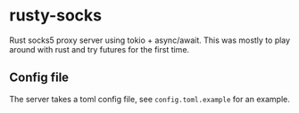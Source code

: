 # rusty-socks

Rust socks5 proxy server using tokio + async/await. This was mostly to play around with rust and try futures for the first time.

## Config file

The server takes a toml config file, see `config.toml.example` for an example.

